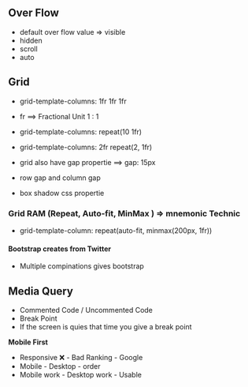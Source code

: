 ## Over Flow

- default over flow value => visible
- hidden
- scroll
- auto

## Grid

- grid-template-columns: 1fr 1fr 1fr
- fr ==> Fractional Unit 1 : 1
- grid-template-columns: repeat(10 1fr)
- grid-template-columns: 2fr repeat(2, 1fr)
- grid also have gap propertie ==> gap: 15px
- row gap and column gap

- box shadow css propertie

### Grid RAM (Repeat, Auto-fit, MinMax ) => mnemonic Technic

- grid-template-column: repeat(auto-fit, minmax(200px, 1fr))

#### Bootstrap creates from Twitter

- Multiple compinations gives bootstrap

## Media Query

- Commented Code / Uncommented Code
- Break Point
- If the screen is quies that time you give a break point

**Mobile First**

- Responsive ❌ - Bad Ranking - Google
- Mobile - Desktop - order
- Mobile work - Desktop work - Usable
